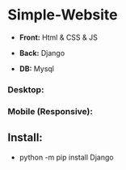 # Simple-Website
- **Front:** Html &amp; CSS &amp; JS

- **Back:** Django

- **DB:** Mysql

### Desktop:

### Mobile (Responsive):

## Install:
- python -m pip install Django
